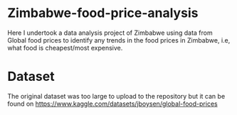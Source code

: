 # Zimbabwe-food-price-analysis
Here I undertook a data analysis project of Zimbabwe using data from Global food prices to identify any trends in the food prices in Zimbabwe, i.e, what food is cheapest/most expensive.

#  Dataset
The original dataset was too large to upload to the repository but it can be found on https://www.kaggle.com/datasets/jboysen/global-food-prices
